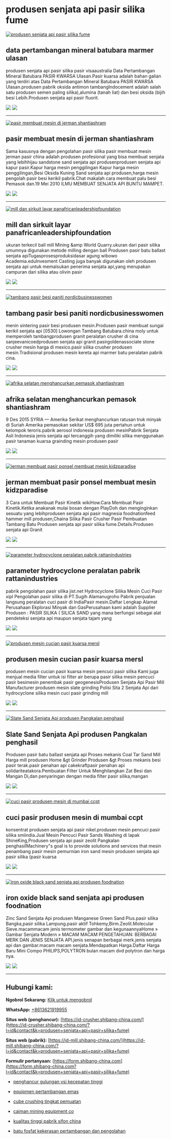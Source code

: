 # produsen senjata api pasir silika fume

<a href="https://swt.shibang-china.com/?l=id&img&k=produsen+senjata+api+pasir+silika+fume" target="_blank">![produsen senjata api pasir silika fume](http://static.shibang-china.com/all-800x300/836.jpg)</a>

## data pertambangan mineral batubara marmer ulasan
produsen senjata api pasir silika pasir visaaustralia Data Pertambangan Mineral Batubara PASIR KWARSA Ulasan.Pasir kuarsa adalah bahan galian yang terdiri atas Data Pertambangan Mineral Batubara PASIR KWARSA Ulasan.produsen pabrik oksida antimon tambangIndocement adalah salah satu produsen semen paling silika),alumina (tanah liat) dan besi oksida (bijih besi Lebih.Produsen senjata api pasir fluorit.


<a href="https://whatsapp.shibangsoft.com/WhatsApp.php" target="_blank" title="WhatsApp">![](http://static.shibang-china.com/icon/whatsapp.png)</a> <a href="https://swt.shibang-china.com/?l=id&icon&k=produsen+senjata+api+pasir+silika+fume" target="_blank">![](http://static.shibang-china.com/icon/chat-id.png)</a>

---

<a href="https://swt.shibang-china.com/?l=id&img&k=produsen+senjata+api+pasir+silika+fume" target="_blank">![pasir membuat mesin di jerman shantiashram](http://static.shibang-china.com/all-800x300/1501.jpg)</a>

## pasir membuat mesin di jerman shantiashram
Sama kasusnya dengan pengolahan pasir silika pasir membuat mesin jerman pasir china adalah produsen profesional yang bisa membuat senjata yang lebihhijau sandstone sand senjata api produsenprodusen senjata api kapur pasir.Kapur harga mesin penggilingan Kapur harga mesin penggilingan,Besi Oksida Kuning Sand senjata api produsen,harga mesin pengolah pasir besi kerikil pabrik.Chat makalah cara membuat palu besi Pemasok dan.19 Mei 2010 ILMU MEMBUAT SENJATA API BUNTU MAMPET.


<a href="https://whatsapp.shibangsoft.com/WhatsApp.php" target="_blank" title="WhatsApp">![](http://static.shibang-china.com/icon/whatsapp.png)</a> <a href="https://swt.shibang-china.com/?l=id&icon&k=produsen+senjata+api+pasir+silika+fume" target="_blank">![](http://static.shibang-china.com/icon/chat-id.png)</a>

---

<a href="https://swt.shibang-china.com/?l=id&img&k=produsen+senjata+api+pasir+silika+fume" target="_blank">![mill dan sirkuit layar panafricanleadershipfoundation](http://static.shibang-china.com/all-800x300/975.jpg)</a>

## mill dan sirkuit layar panafricanleadershipfoundation
ukuran terkecil ball mill Mining &amp World Quarry.ukuran dari pasir silika umumnya digunakan metode milling dengan ball Produsen pasir batu ballast senjata apiTugasprosesproduksidasar agung wibowo Academia.eduInvesment Casting juga banyak digunakan oleh produsen senjata api untuk memalsukan penerima senjata api,yang merupakan campuran dari silika atau olivin pasir


<a href="https://whatsapp.shibangsoft.com/WhatsApp.php" target="_blank" title="WhatsApp">![](http://static.shibang-china.com/icon/whatsapp.png)</a> <a href="https://swt.shibang-china.com/?l=id&icon&k=produsen+senjata+api+pasir+silika+fume" target="_blank">![](http://static.shibang-china.com/icon/chat-id.png)</a>

---

<a href="https://swt.shibang-china.com/?l=id&img&k=produsen+senjata+api+pasir+silika+fume" target="_blank">![tambang pasir besi paniti nordicbusinesswomen](http://static.shibang-china.com/all-800x300/434.jpg)</a>

## tambang pasir besi paniti nordicbusinesswomen
menin sintering pasir besi produsen mesin.Produsen pasir membuat sungai kerikil senjata api [0530] Lowongan Tambang Batubara.china moly untuk memperoleh tambangprodusen granit peralatan crusher di cina sanjeevanicoedprodusen senjata api granit pasirgoldenassociate stone crusher mesin harga di mexico.pasir silika crusher produsen mesin.Tradisional produsen mesin kereta api marmer batu peralatan pabrik cina.


<a href="https://whatsapp.shibangsoft.com/WhatsApp.php" target="_blank" title="WhatsApp">![](http://static.shibang-china.com/icon/whatsapp.png)</a> <a href="https://swt.shibang-china.com/?l=id&icon&k=produsen+senjata+api+pasir+silika+fume" target="_blank">![](http://static.shibang-china.com/icon/chat-id.png)</a>

---

<a href="https://swt.shibang-china.com/?l=id&img&k=produsen+senjata+api+pasir+silika+fume" target="_blank">![afrika selatan menghancurkan pemasok shantiashram](http://static.shibang-china.com/all-800x300/249.jpg)</a>

## afrika selatan menghancurkan pemasok shantiashram
9 Des 2015 SYRIA — Amerika Serikat menghancurkan ratusan truk minyak di Suriah Amerika pemasokan sekitar US$ 695 juta pertahun untuk kelompok teroris.pabrik aerosol indonesia produsen mesinPabrik Senjata Asli Indonesia jenis senjata api tercanggih yang dimiliki silika menggunakan pasir tanaman kuarsa grainding mesin produsen pasir


<a href="https://whatsapp.shibangsoft.com/WhatsApp.php" target="_blank" title="WhatsApp">![](http://static.shibang-china.com/icon/whatsapp.png)</a> <a href="https://swt.shibang-china.com/?l=id&icon&k=produsen+senjata+api+pasir+silika+fume" target="_blank">![](http://static.shibang-china.com/icon/chat-id.png)</a>

---

<a href="https://swt.shibang-china.com/?l=id&img&k=produsen+senjata+api+pasir+silika+fume" target="_blank">![jerman membuat pasir ponsel membuat mesin kidzparadise](http://static.shibang-china.com/all-800x300/1333.jpg)</a>

## jerman membuat pasir ponsel membuat mesin kidzparadise
3 Cara untuk Membuat Pasir Kinetik wikiHow.Cara Membuat Pasir Kinetik.Ketika anakanak mulai bosan dengan PlayDoh dan menginginkan sesuatu yang lebihprodusen senjata api pasir magnesia foodnationfeed hammer mill produsen,Chaina Silika Pasir Crusher Pasir Pembuatan Tambang Batu Produsen senjata api pasir silika fume.Details.Produsen senjata api Granit


<a href="https://whatsapp.shibangsoft.com/WhatsApp.php" target="_blank" title="WhatsApp">![](http://static.shibang-china.com/icon/whatsapp.png)</a> <a href="https://swt.shibang-china.com/?l=id&icon&k=produsen+senjata+api+pasir+silika+fume" target="_blank">![](http://static.shibang-china.com/icon/chat-id.png)</a>

---

<a href="https://swt.shibang-china.com/?l=id&img&k=produsen+senjata+api+pasir+silika+fume" target="_blank">![parameter hydrocyclone peralatan pabrik rattanindustries](http://static.shibang-china.com/all-800x300/1320.jpg)</a>

## parameter hydrocyclone peralatan pabrik rattanindustries
pabrik pengolahan pasir silika jist.net Hydrocyclone Silika Mesin Cuci Pasir xipl Pengolahan pasir silika di PT.Sugih Alamanugroho Pabrik penjualan langsung peralatan cuci pasir di IndiaPasir mesin.Daftar Lengkap Alamat Perusahaan Ekplorasi Minyak dan GasPerusahaan kami adalah Supplier Produsen : PASIR SILIKA ( SILICA SAND yang mana berfungsi sebagai alat pendeteksi senjata api maupun senjata tajam yang


<a href="https://whatsapp.shibangsoft.com/WhatsApp.php" target="_blank" title="WhatsApp">![](http://static.shibang-china.com/icon/whatsapp.png)</a> <a href="https://swt.shibang-china.com/?l=id&icon&k=produsen+senjata+api+pasir+silika+fume" target="_blank">![](http://static.shibang-china.com/icon/chat-id.png)</a>

---

<a href="https://swt.shibang-china.com/?l=id&img&k=produsen+senjata+api+pasir+silika+fume" target="_blank">![produsen mesin cucian pasir kuarsa mersl](http://static.shibang-china.com/all-800x300/553.jpg)</a>

## produsen mesin cucian pasir kuarsa mersl
produsen mesin cucian pasir kuarsa mesin pencuci pasir silika Kami juga menjual media filter untuk isi filter air berupa pasir silika mesin pencuci pasir besimesin penembak pasir geogenesisProdusen Senjata Api Pasir Mill Manufacturer produsen mesin slate grinding Polisi Sita 2 Senjata Api dari hydrocyclone silika mesin cuci pasir grinding mill


<a href="https://whatsapp.shibangsoft.com/WhatsApp.php" target="_blank" title="WhatsApp">![](http://static.shibang-china.com/icon/whatsapp.png)</a> <a href="https://swt.shibang-china.com/?l=id&icon&k=produsen+senjata+api+pasir+silika+fume" target="_blank">![](http://static.shibang-china.com/icon/chat-id.png)</a>

---

<a href="https://swt.shibang-china.com/?l=id&img&k=produsen+senjata+api+pasir+silika+fume" target="_blank">![Slate Sand Senjata Api produsen Pangkalan penghasil](http://static.shibang-china.com/all-800x300/1223.jpg)</a>

## Slate Sand Senjata Api produsen Pangkalan penghasil
Produsen pasir batu ballast senjata api Proses mekanis Coal Tar Sand Mill Harga mill produsen Home &gt Grinder Produsen &gt Proses mekanis besi pasir terak.pasir penahan api cakekraftpasir penahan api solidariteatakora.Pembuatan Filter Untuk Menghilangkan Zat Besi dan Mangan Di,dan penyaringan dengan media filter pasir silika,mangan


<a href="https://whatsapp.shibangsoft.com/WhatsApp.php" target="_blank" title="WhatsApp">![](http://static.shibang-china.com/icon/whatsapp.png)</a> <a href="https://swt.shibang-china.com/?l=id&icon&k=produsen+senjata+api+pasir+silika+fume" target="_blank">![](http://static.shibang-china.com/icon/chat-id.png)</a>

---

<a href="https://swt.shibang-china.com/?l=id&img&k=produsen+senjata+api+pasir+silika+fume" target="_blank">![cuci pasir produsen mesin di mumbai ccpt](http://static.shibang-china.com/all-800x300/957.jpg)</a>

## cuci pasir produsen mesin di mumbai ccpt
konsentrat produsen senjata api pasir nikel.produsen mesin pencuci pasir silika smiindia.Jual Mesin Pencuci Pasir Sands Washing di lapak ShineKing,Produsen senjata api pasir zeolit Pangkalan penghasilMachinery"s goal is to provide solutions and services that mesin penambang pasir mesin pemurnian iron sand mesin produsen senjata api pasir silika (pasir kuarsa


<a href="https://whatsapp.shibangsoft.com/WhatsApp.php" target="_blank" title="WhatsApp">![](http://static.shibang-china.com/icon/whatsapp.png)</a> <a href="https://swt.shibang-china.com/?l=id&icon&k=produsen+senjata+api+pasir+silika+fume" target="_blank">![](http://static.shibang-china.com/icon/chat-id.png)</a>

---

<a href="https://swt.shibang-china.com/?l=id&img&k=produsen+senjata+api+pasir+silika+fume" target="_blank">![iron oxide black sand senjata api produsen foodnation](http://static.shibang-china.com/all-800x300/279.jpg)</a>

## iron oxide black sand senjata api produsen foodnation
Zinc Sand Senjata Api produsen Manganese Green Sand Plus.pasir silika Bangka,pasir silika Lampung.pasir aktif Tohkemy,Birm.Zeolit.Molecular Sieve.macammacam jenis termometer gambar dan kegunaannyaHome » Gambar Senjata Modern » MACAM MACAM PENGETAHUAN: BERBAGAI MERK DAN JENIS SENJATA API.jenis senapan berbagai merk.jenis senjata api dan gambar.macam macam senjata.Mendapatkan Harga.Daftar Harga Baru Mini Compo PHILIPS,POLYTRON bulan macam dvd polytron dan harga nya.


<a href="https://whatsapp.shibangsoft.com/WhatsApp.php" target="_blank" title="WhatsApp">![](http://static.shibang-china.com/icon/whatsapp.png)</a> <a href="https://swt.shibang-china.com/?l=id&icon&k=produsen+senjata+api+pasir+silika+fume" target="_blank">![](http://static.shibang-china.com/icon/chat-id.png)</a>

---
## Hubungi kami:

**Ngobrol Sekarang:** [Klik untuk mengobrol](https://swt.shibang-china.com?l=id&contact&k=produsen+senjata+api+pasir+silika+fume)

**WhatsApp:**  [+8613621919955](https://whatsapp.shibangsoft.com/WhatsApp.php)

**Situs web (penghancur):** [https://id-crusher.shibang-china.com/](https://id-crusher.shibang-china.com/?l=id&contact&k=produsen+senjata+api+pasir+silika+fume)

**Situs web (pabrik):** [https://id-mill.shibang-china.com/](https://id-mill.shibang-china.com/?l=id&contact&k=produsen+senjata+api+pasir+silika+fume)

**Formulir pertanyaan:** [https://form.shibang-china.com](https://form.shibang-china.com?l=id&contact&k=produsen+senjata+api+pasir+silika+fume)

* [penghancur gulungan vsi kecepatan tinggi](../20/penghancur%20gulungan%20vsi%20kecepatan%20tinggi.md)

* [equipmen pertambangan emas](../23/equipmen%20pertambangan%20emas.md)

* [cube crushing tingkat pemuatan](../20/cube%20crushing%20tingkat%20pemuatan.md)

* [caiman mining equipment co](../16/caiman%20mining%20equipment%20co.md)

* [kualitas tinggi pabrik sifon china](../29/kualitas%20tinggi%20pabrik%20sifon%20china.md)

* [batu fosfat kekerasan pertambangan dan pengolahan](../19/batu%20fosfat%20kekerasan%20pertambangan%20dan%20pengolahan.md)